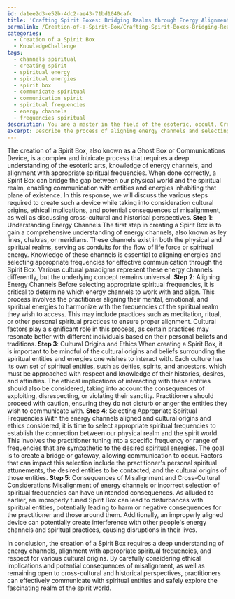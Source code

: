 ```yaml
---
id: da1ee2d3-e52b-4dc2-ae43-71bd1040cafc
title: 'Crafting Spirit Boxes: Bridging Realms through Energy Alignment'
permalink: /Creation-of-a-Spirit-Box/Crafting-Spirit-Boxes-Bridging-Realms-through-Energy-Alignment/
categories:
  - Creation of a Spirit Box
  - KnowledgeChallenge
tags:
  - channels spiritual
  - creating spirit
  - spiritual energy
  - spiritual energies
  - spirit box
  - communicate spiritual
  - communication spirit
  - spiritual frequencies
  - energy channels
  - frequencies spiritual
description: You are a master in the field of the esoteric, occult, Creation of a Spirit Box and Education. You are a writer of tests, challenges, books and deep knowledge on Creation of a Spirit Box for initiates and students to gain deep insights and understanding from. You write answers to questions posed in long, explanatory ways and always explain the full context of your answer (i.e., related concepts, formulas, examples, or history), as well as the step-by-step thinking process you take to answer the challenges. Be rigorous and thorough, and summarize the key themes, ideas, and conclusions at the end.
excerpt: Describe the process of aligning energy channels and selecting appropriate spiritual frequencies when creating a Spirit Box, while taking into consideration their respective cultural origins, ethical implications, and the potential consequences of misalignment, including cross-cultural and historical perspectives.
---
```

The creation of a Spirit Box, also known as a Ghost Box or Communications Device, is a complex and intricate process that requires a deep understanding of the esoteric arts, knowledge of energy channels, and alignment with appropriate spiritual frequencies. When done correctly, a Spirit Box can bridge the gap between our physical world and the spiritual realm, enabling communication with entities and energies inhabiting that plane of existence. In this response, we will discuss the various steps required to create such a device while taking into consideration cultural origins, ethical implications, and potential consequences of misalignment, as well as discussing cross-cultural and historical perspectives.
**Step 1**: Understanding Energy Channels
The first step in creating a Spirit Box is to gain a comprehensive understanding of energy channels, also known as ley lines, chakras, or meridians. These channels exist in both the physical and spiritual realms, serving as conduits for the flow of life force or spiritual energy. Knowledge of these channels is essential to aligning energies and selecting appropriate frequencies for effective communication through the Spirit Box. Various cultural paradigms represent these energy channels differently, but the underlying concept remains universal.
**Step 2**: Aligning Energy Channels
Before selecting appropriate spiritual frequencies, it is critical to determine which energy channels to work with and align. This process involves the practitioner aligning their mental, emotional, and spiritual energies to harmonize with the frequencies of the spiritual realm they wish to access. This may include practices such as meditation, ritual, or other personal spiritual practices to ensure proper alignment. Cultural factors play a significant role in this process, as certain practices may resonate better with different individuals based on their personal beliefs and traditions.
**Step 3**: Cultural Origins and Ethics
When creating a Spirit Box, it is important to be mindful of the cultural origins and beliefs surrounding the spiritual entities and energies one wishes to interact with. Each culture has its own set of spiritual entities, such as deities, spirits, and ancestors, which must be approached with respect and knowledge of their histories, desires, and affinities. The ethical implications of interacting with these entities should also be considered, taking into account the consequences of exploiting, disrespecting, or violating their sanctity. Practitioners should proceed with caution, ensuring they do not disturb or anger the entities they wish to communicate with.
**Step 4**: Selecting Appropriate Spiritual Frequencies
With the energy channels aligned and cultural origins and ethics considered, it is time to select appropriate spiritual frequencies to establish the connection between our physical realm and the spirit world. This involves the practitioner tuning into a specific frequency or range of frequencies that are sympathetic to the desired spiritual energies. The goal is to create a bridge or gateway, allowing communication to occur. Factors that can impact this selection include the practitioner's personal spiritual attunements, the desired entities to be contacted, and the cultural origins of those entities.
**Step 5**: Consequences of Misalignment and Cross-Cultural Considerations
Misalignment of energy channels or incorrect selection of spiritual frequencies can have unintended consequences. As alluded to earlier, an improperly tuned Spirit Box can lead to disturbances with spiritual entities, potentially leading to harm or negative consequences for the practitioner and those around them. Additionally, an improperly aligned device can potentially create interference with other people's energy channels and spiritual practices, causing disruptions in their lives.

In conclusion, the creation of a Spirit Box requires a deep understanding of energy channels, alignment with appropriate spiritual frequencies, and respect for various cultural origins. By carefully considering ethical implications and potential consequences of misalignment, as well as remaining open to cross-cultural and historical perspectives, practitioners can effectively communicate with spiritual entities and safely explore the fascinating realm of the spirit world.
